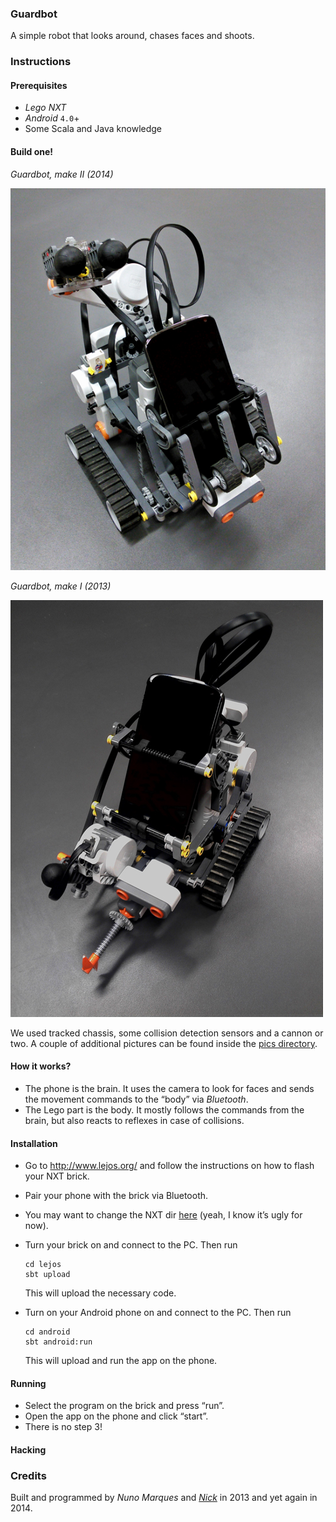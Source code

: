 ### Guardbot

A simple robot that looks around, chases faces and shoots.

### Instructions

#### Prerequisites

* *Lego NXT*
* *Android* `4.0`+
* Some Scala and Java knowledge

#### Build one!

*Guardbot, make II (2014)*

![Guardbot, make II](pics/make%20II%20-%201%20small.jpg)

*Guardbot, make I (2013)*

![Guardbot, make I](pics/make%20I%20-%201%20small.jpg)

We used tracked chassis, some collision detection sensors and a cannon or two. A couple of additional pictures can be found inside the [pics directory](https://github.com/stanch/guardbot/tree/master/pics).

#### How it works?

* The phone is the brain. It uses the camera to look for faces and sends the movement commands to the “body” via *Bluetooth*.
* The Lego part is the body. It mostly follows the commands from the brain, but also reacts to reflexes in case of collisions.

#### Installation

* Go to http://www.lejos.org/ and follow the instructions on how to flash your NXT brick.
* Pair your phone with the brick via Bluetooth.
* You may want to change the NXT dir [here](https://github.com/stanch/guardbot/blob/master/lejos/build.sbt#L8) (yeah, I know it’s ugly for now).
* Turn your brick on and connect to the PC. Then run

  ```
  cd lejos
  sbt upload
  ```
  
  This will upload the necessary code.
  
* Turn on your Android phone on and connect to the PC. Then run

  ```
  cd android
  sbt android:run
  ```
  
  This will upload and run the app on the phone.
  
#### Running

* Select the program on the brick and press “run”.
* Open the app on the phone and click “start”.
* There is no step 3!
  
#### Hacking



### Credits

Built and programmed by *Nuno Marques* and [*Nick*](http://github.com/stanch) in 2013 and yet again in 2014.
